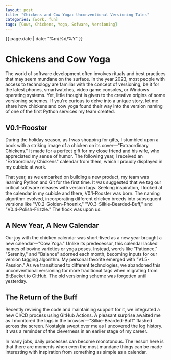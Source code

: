 ```yaml
---
layout: post
title: "Chickens and Cow Yoga: Unconventional Versioning Tales"
categories: [work, fun]
tags: [Cows, Chickens, Yoga, Sofware, Versioning]
---
```


{{ page.date | date: "%m/%d/%Y" }}

# Chickens and Cow Yoga

The world of software development often involves rituals and best practices that may seem mundane on the surface. In the year 2023, most people with access to technology are familiar with the concept of versioning, be it for the latest phones, smartwatches, video game consoles, or Windows operating systems. Yet, little thought is given to the creative origins of some versioning schemes. If you're curious to delve into a unique story, let me share how chickens and cow yoga found their way into the version naming of one of the first Python services my team created.

## V0.1-Rooster

During the holiday season, as I was shopping for gifts, I stumbled upon a book with a striking image of a chicken on its cover—"Extraordinary Chickens." It made for a perfect gift for my close friend and his wife, who appreciated my sense of humor. The following year, I received an "Extraordinary Chickens" calendar from them, which I proudly displayed in my cubicle at work.

That year, as we embarked on building a new product, my team was learning Python and Git for the first time. It was suggested that we tag our critical software releases with version tags. Seeking inspiration, I looked at the calendar in my cubicle and there, V0.1-Rooster was born. The naming algorithm evolved, incorporating different chicken breeds into subsequent versions like "V0.2-Golden-Phoenix," "V0.3-Silkie-Bearded-Buff," and "V0.4-Polish-Frizzle." The flock was upon us.

## A New Year, A New Calendar

Our joy with the chicken calendar was short-lived as a new year brought a new calendar—"Cow Yoga." Unlike its predecessor, this calendar lacked names of bovine varieties or yoga poses. Instead, words like "Patience," "Serenity," and "Balance" adorned each month, becoming inputs for our version tagging algorithm. My personal favorite emerged with "V1.5-Passion." As we transitioned to different technologies, we abandoned this unconventional versioning for more traditional tags when migrating from BitBucket to GitHub. The old versioning scheme was forgotten until yesterday.

## The Return of the Buff

Recently reviving the code and maintaining support for it, we integrated a new CI/CD process using GitHub Actions. A pleasant surprise awaited me as I monitored the logs in the browser—"Silkie-Bearded-Buff" flashed across the screen. Nostalgia swept over me as I uncovered the log history. It was a reminder of the cleverness in an earlier stage of my career.

In many jobs, daily processes can become monotonous. The lesson here is that there are moments when even the most mundane things can be made interesting with inspiration from something as simple as a calendar.
